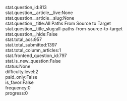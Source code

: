 stat.question_id:813  
stat.question__article__live:None  
stat.question__article__slug:None  
stat.question__title:All Paths From Source to Target  
stat.question__title_slug:all-paths-from-source-to-target  
stat.question__hide:False  
stat.total_acs:957  
stat.total_submitted:1397  
stat.total_column_articles:1  
stat.frontend_question_id:797  
stat.is_new_question:False  
status:None  
difficulty.level:2  
paid_only:False  
is_favor:False  
frequency:0  
progress:0  
